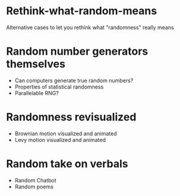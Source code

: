 # Rethink-what-random-means
Alternative cases to let you rethink what "randomness" really means

# Random number generators themselves
 - Can computers generate true random numbers?
 - Properties of statistical randomness
 - Parallelable RNG?
# Randomness revisualized
 - Brownian motion visualized and animated
 - Levy motion visualized and animated
# Random take on verbals
 - Random Chatbot
 - Random poems
